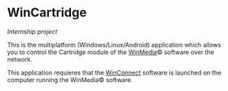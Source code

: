# WinCartridge
*Internship project*

This is the multiplatform (Windows/Linux/Android) application which allows you to control the Cartridge module of the [WinMedia](http://winmedia.org)© software over the network.

This application requieres that the [WinConnect](https://github.com/drogeek/WinConnect) software is launched on the computer running the WinMedia© software.
